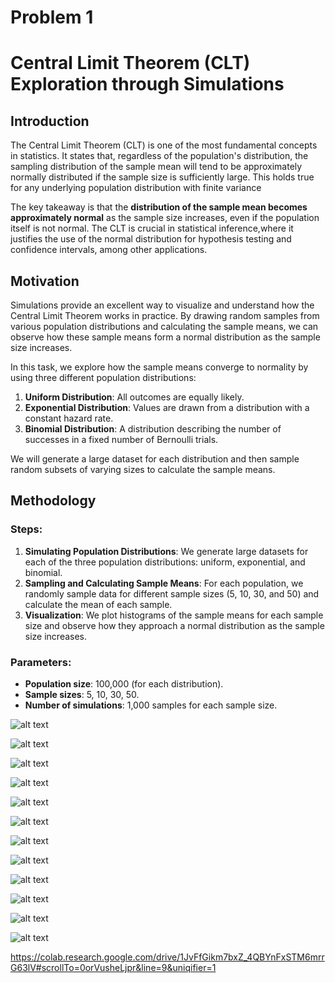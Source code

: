 # Problem 1
# Central Limit Theorem (CLT) Exploration through Simulations

## Introduction

The Central Limit Theorem (CLT) is one of the most fundamental concepts in statistics. It states that, regardless of the population's distribution, the sampling distribution of the sample mean will tend to be approximately normally distributed if the sample size is sufficiently large. This holds true for any underlying population distribution with finite variance

The key takeaway is that the **distribution of the sample mean becomes approximately normal** as the sample size increases, even if the population itself is not normal. The CLT is crucial in statistical inference,where it justifies the use of the normal distribution for hypothesis testing and confidence intervals, among other applications.

## Motivation

Simulations provide an excellent way to visualize and understand how the Central Limit Theorem works in practice. By drawing random samples from various population distributions and calculating the sample means, we can observe how these sample means form a normal distribution as the sample size increases.

In this task, we explore how the sample means converge to normality by using three different population distributions:
1. **Uniform Distribution**: All outcomes are equally likely.
2. **Exponential Distribution**: Values are drawn from a distribution with a constant hazard rate.
3. **Binomial Distribution**: A distribution describing the number of successes in a fixed number of Bernoulli trials.

We will generate a large dataset for each distribution and then sample random subsets of varying sizes to calculate the sample means.

## Methodology

### Steps:
1. **Simulating Population Distributions**: We generate large datasets for each of the three population distributions: uniform, exponential, and binomial.
2. **Sampling and Calculating Sample Means**: For each population, we randomly sample data for different sample sizes (5, 10, 30, and 50) and calculate the mean of each sample.
3. **Visualization**: We plot histograms of the sample means for each sample size and observe how they approach a normal distribution as the sample size increases.

### Parameters:
- **Population size**: 100,000 (for each distribution).
- **Sample sizes**: 5, 10, 30, 50.
- **Number of simulations**: 1,000 samples for each sample size.

![alt text](image-1.png)

![alt text](image-2.png)

![alt text](image-3.png)

![alt text](image-4.png)

![alt text](image-5.png)

![alt text](image-6.png)

![alt text](image-7.png)

![alt text](image-8.png)

![alt text](image-9.png)

![alt text](image-10.png)

![alt text](image-11.png)

![alt text](image-12.png)

https://colab.research.google.com/drive/1JvFfGikm7bxZ_4QBYnFxSTM6mrrG63lV#scrollTo=0orVusheLjpr&line=9&uniqifier=1